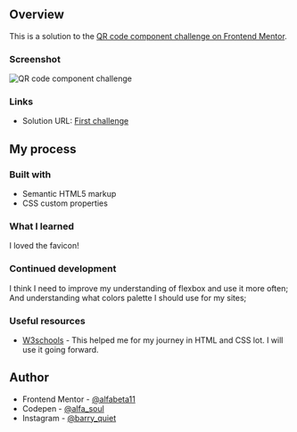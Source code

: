 ## Overview

This is a solution to the [QR code component challenge on Frontend Mentor](https://www.frontendmentor.io/challenges/qr-code-component-iux_sIO_H).


### Screenshot

![QR code component challenge](https://user-images.githubusercontent.com/105232846/196051897-460c52b6-2f92-4cc4-abaa-aa79a48a766a.png)



### Links

- Solution URL: [First challenge](https://github.com/alfabeta11/QR-code-component-challenge)

## My process

### Built with

- Semantic HTML5 markup
- CSS custom properties


### What I learned

I loved the favicon!

### Continued development

I think I need to improve my understanding of flexbox and use it more often;
And understanding what colors palette I should use for my sites;


### Useful resources

- [W3schools](https://www.w3schools.com) - This helped me for my journey in HTML and CSS lot. I will use it going forward.


## Author

- Frontend Mentor - [@alfabeta11](https://www.frontendmentor.io/profile/alfabeta11)
- Codepen - [@alfa_soul](https://codepen.io/alfa_soul)
- Instagram - [@barry_quiet](https://instagram.com/barry_quiet)
